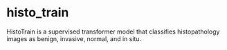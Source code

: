 # histo_train
HistoTrain is a supervised transformer model that classifies histopathology images as benign, invasive, normal, and in situ. 
